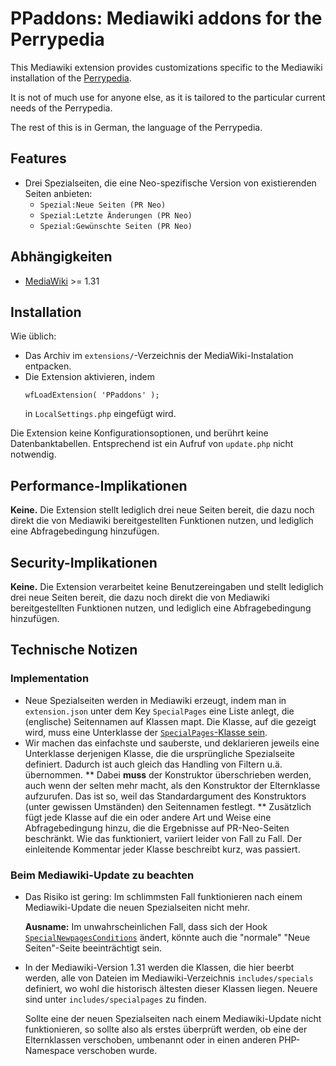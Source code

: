 # PPaddons: Mediawiki addons for the Perrypedia

This Mediawiki extension provides customizations specific to the Mediawiki installation of the [Perrypedia](http://www.perrypedia.proc).

It is not of much use for anyone else, as it is tailored to the particular current needs of the Perrypedia.

The rest of this is in German, the language of the Perrypedia.

## Features

* Drei Spezialseiten, die eine Neo-spezifische Version von existierenden Seiten anbieten:
  * `Spezial:Neue Seiten (PR Neo)`
  * `Spezial:Letzte Änderungen (PR Neo)`
  * `Spezial:Gewünschte Seiten (PR Neo)`


## Abhängigkeiten

* [MediaWiki](https://www.mediawiki.org) >= 1.31

## Installation

Wie üblich:

* Das Archiv im `extensions/`-Verzeichnis der MediaWiki-Instalation entpacken.
* Die Extension aktivieren, indem 
  ```
  wfLoadExtension( 'PPaddons' );
  ```
  in `LocalSettings.php` eingefügt wird.

Die Extension keine Konfigurationsoptionen, und berührt keine Datenbanktabellen. Entsprechend ist ein Aufruf von `update.php` nicht notwendig.

## Performance-Implikationen

**Keine.** Die Extension stellt lediglich drei neue Seiten bereit, die dazu noch direkt die von Mediawiki bereitgestellten Funktionen nutzen, und lediglich eine Abfragebedingung hinzufügen.

## Security-Implikationen

**Keine.** Die Extension verarbeitet keine Benutzereingaben und stellt lediglich drei neue Seiten bereit, die dazu noch direkt die von Mediawiki bereitgestellten Funktionen nutzen, und lediglich eine Abfragebedingung hinzufügen.

## Technische Notizen

### Implementation

* Neue Spezialseiten werden in Mediawiki erzeugt, indem man in `extension.json` unter dem Key 
 `SpecialPages` eine Liste anlegt, die (englische) Seitennamen auf Klassen mapt. Die Klasse,
 auf die gezeigt wird, muss eine Unterklasse der [`SpecialPages`-Klasse sein](https://doc.wikimedia.org/mediawiki-core/master/php/classSpecialPage.html).
* Wir machen das einfachste und sauberste, und deklarieren jeweils eine Unterklasse derjenigen Klasse, die die ursprüngliche Spezialseite definiert. Dadurch ist auch gleich das Handling von Filtern u.ä. übernommen.
** Dabei **muss** der Konstruktor überschrieben werden, auch wenn der selten mehr macht, als den Konstruktor der Elternklasse aufzurufen. Das ist so, weil das Standardargument des Konstruktors (unter gewissen Umständen) den Seitennamen festlegt.
** Zusätzlich fügt jede Klasse auf die ein oder andere Art und Weise eine Abfragebedingung hinzu, die die Ergebnisse auf PR-Neo-Seiten beschränkt. Wie das funktioniert, variiert leider von Fall zu Fall. Der einleitende Kommentar jeder Klasse beschreibt kurz, was passiert.

### Beim Mediawiki-Update zu beachten

* Das Risiko ist gering: Im schlimmsten Fall funktionieren nach einem Mediawiki-Update die neuen Spezialseiten nicht mehr. 
  
  **Ausname:** Im unwahrscheinlichen Fall, dass sich der Hook [`SpecialNewpagesConditions`](https://www.mediawiki.org/wiki/Manual:Hooks/SpecialNewpagesConditions) ändert, könnte auch die "normale" "Neue Seiten"-Seite beeinträchtigt sein.

* In der Mediawiki-Version 1.31 werden die Klassen, die hier beerbt werden, alle von Dateien im Mediawiki-Verzeichnis `includes/specials` definiert, wo wohl die historisch ältesten dieser Klassen liegen. Neuere sind unter `includes/specialpages` zu finden.

  Sollte eine der neuen Spezialseiten nach einem Mediawiki-Update nicht funktionieren, so sollte also als erstes überprüft werden, ob eine der Elternklassen verschoben, umbenannt oder in einen anderen PHP-Namespace verschoben wurde.
